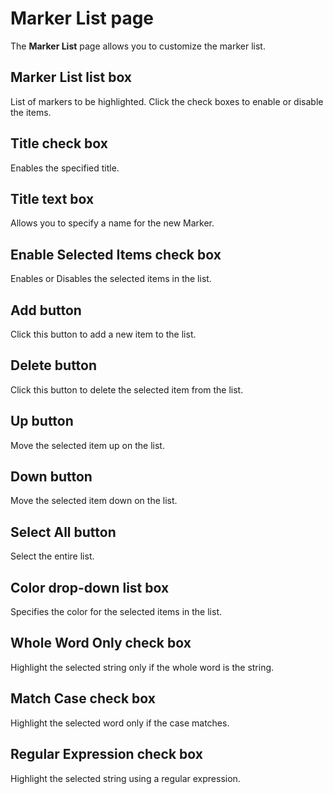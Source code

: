 # Marker List page

The **Marker List** page allows you to customize the marker list.

## Marker List list box

List of markers to be highlighted. Click the check boxes to enable or disable the items.

## Title check box

Enables the specified title.

## Title text box

Allows you to specify a name for the new Marker.

## Enable Selected Items check box

Enables or Disables the selected items in the list.

## Add button

Click this button to add a new item to the list.

## Delete button

Click this button to delete the selected item from the list.

## Up button

Move the selected item up on the list.

## Down button

Move the selected item down on the list.

## Select All button

Select the entire list.

## Color drop-down list box

Specifies the color for the selected items in the list.

## Whole Word Only check box

Highlight the selected string only if the whole word is the string.

## Match Case check box

Highlight the selected word only if the case matches.

## Regular Expression check box

Highlight the selected string using a regular expression.


